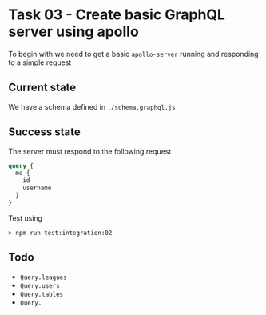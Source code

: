 
# Task 03 - Create basic GraphQL server using apollo

To begin with we need to get a basic `apollo-server` running and responding to a simple request

## Current state

We have a schema defined in `./schema.graphql.js`

## Success state

The server must respond to the following request

```graphql
query {
  me {
    id
    username
  }
}
```

Test using

```raw
> npm run test:integration:02
```

## Todo

- `Query.leagues`
- `Query.users`
- `Query.tables`
- `Query.`
